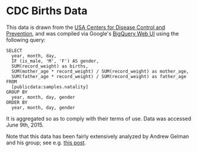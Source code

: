 # CDC Births Data

This data is drawn from the [USA Centers for Disease Control and Prevention](http://www.cdc.gov/nchs/data_access/Vitalstatsonline.htm), and was compiled via Google's [BigQuery Web UI](https://cloud.google.com/bigquery/bigquery-web-ui) using the following query:

    SELECT
      year, month, day,
      IF (is_male, 'M', 'F') AS gender,
      SUM(record_weight) as births,
      SUM(mother_age * record_weight) / SUM(record_weight) as mother_age,
      SUM(father_age * record_weight) / SUM(record_weight) as father_age
    FROM
      [publicdata:samples.natality]
    GROUP BY
      year, month, day, gender
    ORDER BY
      year, month, day, gender

It is aggregated so as to comply with their terms of use.
Data was accessed June 9th, 2015.

Note that this data has been fairly extensively analyzed by Andrew Gelman and his group; see e.g. [this post](http://andrewgelman.com/2012/06/14/cool-ass-signal-processing-using-gaussian-processes/).
